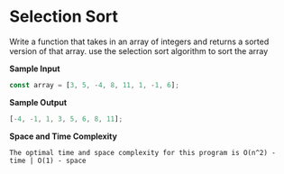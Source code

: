 # Selection Sort

Write a function that takes in an array of integers and returns a
sorted version of that array. use the selection sort algorithm to sort the array

**Sample Input**

```javascript
const array = [3, 5, -4, 8, 11, 1, -1, 6];
```

**Sample Output**

```javascript
[-4, -1, 1, 3, 5, 6, 8, 11];
```

**Space and Time Complexity**

```
The optimal time and space complexity for this program is O(n^2) - time | O(1) - space
```
